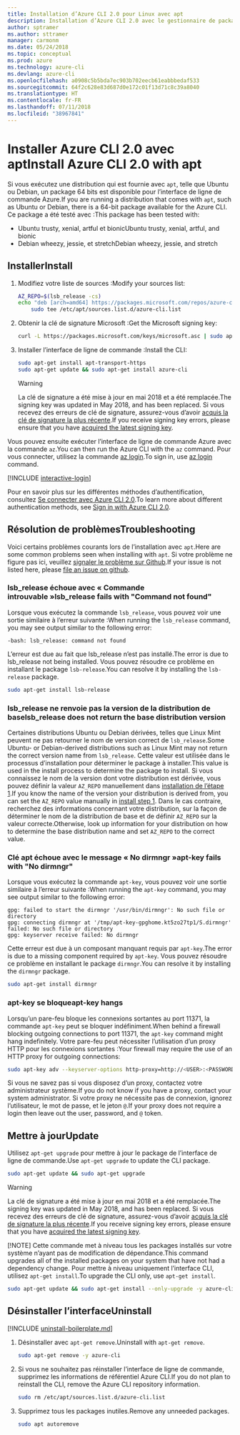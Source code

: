 ```yaml
---
title: Installation d’Azure CLI 2.0 pour Linux avec apt
description: Installation d’Azure CLI 2.0 avec le gestionnaire de package apt
author: sptramer
ms.author: sttramer
manager: carmonm
ms.date: 05/24/2018
ms.topic: conceptual
ms.prod: azure
ms.technology: azure-cli
ms.devlang: azure-cli
ms.openlocfilehash: a0908c5b5bda7ec903b702eecb61eabbbedaf533
ms.sourcegitcommit: 64f2c628e83d687d0e172c01f13d71c8c39a8040
ms.translationtype: HT
ms.contentlocale: fr-FR
ms.lasthandoff: 07/11/2018
ms.locfileid: "38967841"
---
```

# <a name="install-azure-cli-20-with-apt"></a><span data-ttu-id="0146d-103">Installer Azure CLI 2.0 avec apt</span><span class="sxs-lookup"><span data-stu-id="0146d-103">Install Azure CLI 2.0 with apt</span></span>

<span data-ttu-id="0146d-104">Si vous exécutez une distribution qui est fournie avec `apt`, telle que Ubuntu ou Debian, un package 64 bits est disponible pour l’interface de ligne de commande Azure.</span><span class="sxs-lookup"><span data-stu-id="0146d-104">If you are running a distribution that comes with `apt`, such as Ubuntu or Debian, there is a 64-bit package available for the Azure CLI.</span></span> <span data-ttu-id="0146d-105">Ce package a été testé avec :</span><span class="sxs-lookup"><span data-stu-id="0146d-105">This package has been tested with:</span></span>

* <span data-ttu-id="0146d-106">Ubuntu trusty, xenial, artful et bionic</span><span class="sxs-lookup"><span data-stu-id="0146d-106">Ubuntu trusty, xenial, artful, and bionic</span></span>
* <span data-ttu-id="0146d-107">Debian wheezy, jessie, et stretch</span><span class="sxs-lookup"><span data-stu-id="0146d-107">Debian wheezy, jessie, and stretch</span></span>

## <a name="install"></a><span data-ttu-id="0146d-108">Installer</span><span class="sxs-lookup"><span data-stu-id="0146d-108">Install</span></span>

1. <div id="install-step-1"/><span data-ttu-id="0146d-109">Modifiez votre liste de sources :</span><span class="sxs-lookup"><span data-stu-id="0146d-109">Modify your sources list:</span></span>

    ```bash
    AZ_REPO=$(lsb_release -cs)
    echo "deb [arch=amd64] https://packages.microsoft.com/repos/azure-cli/ $AZ_REPO main" | \
        sudo tee /etc/apt/sources.list.d/azure-cli.list
    ```

2. <div id="signingKey"/><span data-ttu-id="0146d-110">Obtenir la clé de signature Microsoft :</span><span class="sxs-lookup"><span data-stu-id="0146d-110">Get the Microsoft signing key:</span></span>

   ```bash
   curl -L https://packages.microsoft.com/keys/microsoft.asc | sudo apt-key add -
   ```

3. <span data-ttu-id="0146d-111">Installer l’interface de ligne de commande :</span><span class="sxs-lookup"><span data-stu-id="0146d-111">Install the CLI:</span></span>

   ```bash
   sudo apt-get install apt-transport-https
   sudo apt-get update && sudo apt-get install azure-cli
   ```

   > [!WARNING]
   > <span data-ttu-id="0146d-112">La clé de signature a été mise à jour en mai 2018 et a été remplacée.</span><span class="sxs-lookup"><span data-stu-id="0146d-112">The signing key was updated in May 2018, and has been replaced.</span></span> <span data-ttu-id="0146d-113">Si vous recevez des erreurs de clé de signature, assurez-vous d’avoir [acquis la clé de signature la plus récente](#signingKey).</span><span class="sxs-lookup"><span data-stu-id="0146d-113">If you receive signing key errors, please ensure that you have [acquired the latest signing key](#signingKey).</span></span>

<span data-ttu-id="0146d-114">Vous pouvez ensuite exécuter l’interface de ligne de commande Azure avec la commande `az`.</span><span class="sxs-lookup"><span data-stu-id="0146d-114">You can then run the Azure CLI with the `az` command.</span></span> <span data-ttu-id="0146d-115">Pour vous connecter, utilisez la commande [az login](/cli/azure/reference-index#az-login).</span><span class="sxs-lookup"><span data-stu-id="0146d-115">To sign in, use [az login](/cli/azure/reference-index#az-login) command.</span></span>

[!INCLUDE [interactive-login](includes/interactive-login.md)]

<span data-ttu-id="0146d-116">Pour en savoir plus sur les différentes méthodes d’authentification, consultez [Se connecter avec Azure CLI 2.0](authenticate-azure-cli.md).</span><span class="sxs-lookup"><span data-stu-id="0146d-116">To learn more about different authentication methods, see [Sign in with Azure CLI 2.0](authenticate-azure-cli.md).</span></span>

## <a name="troubleshooting"></a><span data-ttu-id="0146d-117">Résolution de problèmes</span><span class="sxs-lookup"><span data-stu-id="0146d-117">Troubleshooting</span></span>

<span data-ttu-id="0146d-118">Voici certains problèmes courants lors de l’installation avec `apt`.</span><span class="sxs-lookup"><span data-stu-id="0146d-118">Here are some common problems seen when installing with `apt`.</span></span> <span data-ttu-id="0146d-119">Si votre problème ne figure pas ici, veuillez [signaler le problème sur Github](https://github.com/Azure/azure-cli/issues).</span><span class="sxs-lookup"><span data-stu-id="0146d-119">If your issue is not listed here, please [file an issue on github](https://github.com/Azure/azure-cli/issues).</span></span>

### <a name="lsbrelease-fails-with-command-not-found"></a><span data-ttu-id="0146d-120">lsb_release échoue avec « Commande introuvable »</span><span class="sxs-lookup"><span data-stu-id="0146d-120">lsb_release fails with "Command not found"</span></span>

<span data-ttu-id="0146d-121">Lorsque vous exécutez la commande `lsb_release`, vous pouvez voir une sortie similaire à l’erreur suivante :</span><span class="sxs-lookup"><span data-stu-id="0146d-121">When running the `lsb_release` command, you may see output similar to the following error:</span></span>

```output
-bash: lsb_release: command not found
```

<span data-ttu-id="0146d-122">L’erreur est due au fait que lsb_release n’est pas installé.</span><span class="sxs-lookup"><span data-stu-id="0146d-122">The error is due to lsb_release not being installed.</span></span> <span data-ttu-id="0146d-123">Vous pouvez résoudre ce problème en installant le package `lsb-release`.</span><span class="sxs-lookup"><span data-stu-id="0146d-123">You can resolve it by installing the `lsb-release` package.</span></span>

```bash
sudo apt-get install lsb-release
```

### <a name="lsbrelease-does-not-return-the-base-distribution-version"></a><span data-ttu-id="0146d-124">lsb_release ne renvoie pas la version de la distribution de base</span><span class="sxs-lookup"><span data-stu-id="0146d-124">lsb_release does not return the base distribution version</span></span>

<span data-ttu-id="0146d-125">Certaines distributions Ubuntu ou Debian dérivées, telles que Linux Mint peuvent ne pas retourner le nom de version correct de `lsb_release`.</span><span class="sxs-lookup"><span data-stu-id="0146d-125">Some Ubuntu- or Debian-derived distributions such as Linux Mint may not return the correct version name from `lsb_release`.</span></span> <span data-ttu-id="0146d-126">Cette valeur est utilisée dans le processus d’installation pour déterminer le package à installer.</span><span class="sxs-lookup"><span data-stu-id="0146d-126">This value is used in the install process to determine the package to install.</span></span> <span data-ttu-id="0146d-127">Si vous connaissez le nom de la version dont votre distribution est dérivée, vous pouvez définir la valeur `AZ_REPO` manuellement dans [installation de l’étape 1](#install-step-1).</span><span class="sxs-lookup"><span data-stu-id="0146d-127">If you know the name of the version your distribution is derived from, you can set the `AZ_REPO` value manually in [install step 1](#install-step-1).</span></span> <span data-ttu-id="0146d-128">Dans le cas contraire, recherchez des informations concernant votre distribution, sur la façon de déterminer le nom de la distribution de base et de définir `AZ_REPO` sur la valeur correcte.</span><span class="sxs-lookup"><span data-stu-id="0146d-128">Otherwise, look up information for your distribution on how to determine the base distribution name and set `AZ_REPO` to the correct value.</span></span>

### <a name="apt-key-fails-with-no-dirmngr"></a><span data-ttu-id="0146d-129">Clé apt échoue avec le message « No dirmngr »</span><span class="sxs-lookup"><span data-stu-id="0146d-129">apt-key fails with "No dirmngr"</span></span>

<span data-ttu-id="0146d-130">Lorsque vous exécutez la commande `apt-key`, vous pouvez voir une sortie similaire à l’erreur suivante :</span><span class="sxs-lookup"><span data-stu-id="0146d-130">When running the `apt-key` command, you may see output similar to the following error:</span></span>

```output
gpg: failed to start the dirmngr '/usr/bin/dirmngr': No such file or directory
gpg: connecting dirmngr at '/tmp/apt-key-gpghome.kt5zo27tp1/S.dirmngr' failed: No such file or directory
gpg: keyserver receive failed: No dirmngr
```

<span data-ttu-id="0146d-131">Cette erreur est due à un composant manquant requis par `apt-key`.</span><span class="sxs-lookup"><span data-stu-id="0146d-131">The error is due to a missing component required by `apt-key`.</span></span> <span data-ttu-id="0146d-132">Vous pouvez résoudre ce problème en installant le package `dirmngr`.</span><span class="sxs-lookup"><span data-stu-id="0146d-132">You can resolve it by installing the `dirmngr` package.</span></span>

```bash
sudo apt-get install dirmngr
```

### <a name="apt-key-hangs"></a><span data-ttu-id="0146d-133">apt-key se bloque</span><span class="sxs-lookup"><span data-stu-id="0146d-133">apt-key hangs</span></span>

<span data-ttu-id="0146d-134">Lorsqu’un pare-feu bloque les connexions sortantes au port 11371, la commande `apt-key` peut se bloquer indéfiniment.</span><span class="sxs-lookup"><span data-stu-id="0146d-134">When behind a firewall blocking outgoing connections to port 11371, the `apt-key` command might hang indefinitely.</span></span> <span data-ttu-id="0146d-135">Votre pare-feu peut nécessiter l’utilisation d’un proxy HTTP pour les connexions sortantes :</span><span class="sxs-lookup"><span data-stu-id="0146d-135">Your firewall may require the use of an HTTP proxy for outgoing connections:</span></span>

```bash
sudo apt-key adv --keyserver-options http-proxy=http://<USER>:<PASSWORD>@<PROXY-HOST>:<PROXY-PORT>/ --keyserver packages.microsoft.com --recv-keys 52E16F86FEE04B979B07E28DB02C46DF417A0893
```

<span data-ttu-id="0146d-136">Si vous ne savez pas si vous disposez d’un proxy, contactez votre administrateur système.</span><span class="sxs-lookup"><span data-stu-id="0146d-136">If you do not know if you have a proxy, contact your system administrator.</span></span> <span data-ttu-id="0146d-137">Si votre proxy ne nécessite pas de connexion, ignorez l’utilisateur, le mot de passe, et le jeton `@`.</span><span class="sxs-lookup"><span data-stu-id="0146d-137">If your proxy does not require a login then leave out the user, password, and `@` token.</span></span>

## <a name="update"></a><span data-ttu-id="0146d-138">Mettre à jour</span><span class="sxs-lookup"><span data-stu-id="0146d-138">Update</span></span>

<span data-ttu-id="0146d-139">Utilisez `apt-get upgrade` pour mettre à jour le package de l’interface de ligne de commande.</span><span class="sxs-lookup"><span data-stu-id="0146d-139">Use `apt-get upgrade` to update the CLI package.</span></span>

   ```bash
   sudo apt-get update && sudo apt-get upgrade
   ```

> [!WARNING]
> <span data-ttu-id="0146d-140">La clé de signature a été mise à jour en mai 2018 et a été remplacée.</span><span class="sxs-lookup"><span data-stu-id="0146d-140">The signing key was updated in May 2018, and has been replaced.</span></span> <span data-ttu-id="0146d-141">Si vous recevez des erreurs de clé de signature, assurez-vous d’avoir [acquis la clé de signature la plus récente](#signingKey).</span><span class="sxs-lookup"><span data-stu-id="0146d-141">If you receive signing key errors, please ensure that you have [acquired the latest signing key](#signingKey).</span></span>
>
> [!NOTE]
> <span data-ttu-id="0146d-142">Cette commande met à niveau tous les packages installés sur votre système n’ayant pas de modification de dépendance.</span><span class="sxs-lookup"><span data-stu-id="0146d-142">This command upgrades all of the installed packages on your system that have not had a dependency change.</span></span>
> <span data-ttu-id="0146d-143">Pour mettre à niveau uniquement l’interface CLI, utilisez `apt-get install`.</span><span class="sxs-lookup"><span data-stu-id="0146d-143">To upgrade the CLI only, use `apt-get install`.</span></span>
> ```bash
> sudo apt-get update && sudo apt-get install --only-upgrade -y azure-cli
> ```

## <a name="uninstall"></a><span data-ttu-id="0146d-144">Désinstaller l’interface</span><span class="sxs-lookup"><span data-stu-id="0146d-144">Uninstall</span></span>

[!INCLUDE [uninstall-boilerplate.md](includes/uninstall-boilerplate.md)]

1. <span data-ttu-id="0146d-145">Désinstaller avec `apt-get remove`.</span><span class="sxs-lookup"><span data-stu-id="0146d-145">Uninstall with `apt-get remove`.</span></span>

    ```bash
    sudo apt-get remove -y azure-cli
    ```

2. <span data-ttu-id="0146d-146">Si vous ne souhaitez pas réinstaller l’interface de ligne de commande, supprimez les informations de référentiel Azure CLI.</span><span class="sxs-lookup"><span data-stu-id="0146d-146">If you do not plan to reinstall the CLI, remove the Azure CLI repository information.</span></span>

   ```bash
   sudo rm /etc/apt/sources.list.d/azure-cli.list
   ```

3. <span data-ttu-id="0146d-147">Supprimez tous les packages inutiles.</span><span class="sxs-lookup"><span data-stu-id="0146d-147">Remove any unneeded packages.</span></span>

   ```bash
   sudo apt autoremove
   ```
